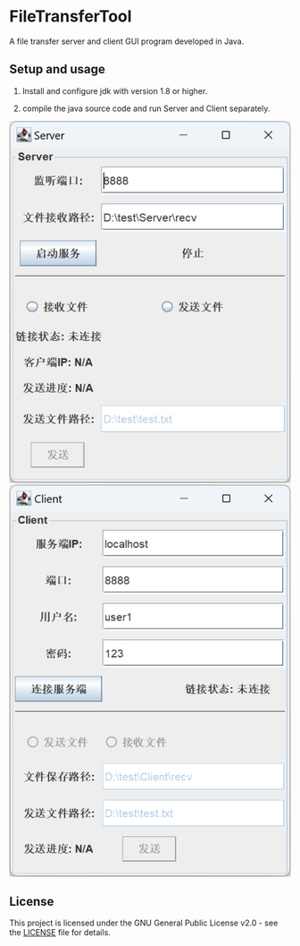 # FileTransferTool

A file transfer server and client GUI program developed in Java.

## Setup and usage

1. Install and configure jdk with version 1.8 or higher.

2. compile the java source code and run Server and Client separately.

![Server](screenshots/Server.png)
![Client](screenshots/Client.png)

## License
This project is licensed under the GNU General Public License v2.0 - see the [LICENSE](LICENSE) file for details.